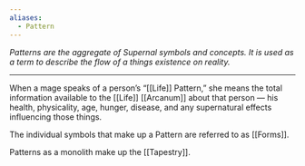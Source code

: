 ```yaml
---
aliases:
  - Pattern
---
```



_Patterns are the aggregate of Supernal symbols and concepts. It is used as a term to describe the flow of a things existence on reality._

---

When a mage speaks of a person’s “[[Life]] Pattern,” she means the total information available to the [[Life]] [[Arcanum]] about that person — his health, physicality, age, hunger, disease, and any supernatural effects influencing those things.

The individual symbols that make up a Pattern are referred to as [[Forms]].

Patterns as a monolith make up the [[Tapestry]].